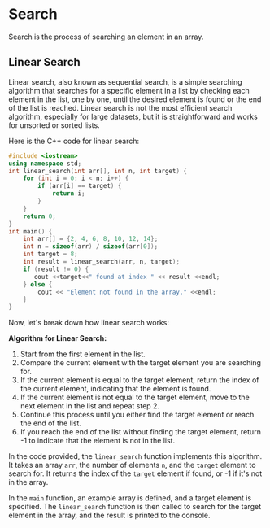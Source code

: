 # Search

Search is the process of searching an element in an array.

## Linear Search

Linear search, also known as sequential search, is a simple searching algorithm that searches for a specific element in a list by checking each element in the list, one by one, until the desired element is found or the end of the list is reached. Linear search is not the most efficient search algorithm, especially for large datasets, but it is straightforward and works for unsorted or sorted lists.

Here is the C++ code for linear search:

```cpp
#include <iostream>
using namespace std;
int linear_search(int arr[], int n, int target) {
    for (int i = 0; i < n; i++) {
        if (arr[i] == target) {
            return i;
        }
    }
    return 0;
}
int main() {
    int arr[] = {2, 4, 6, 8, 10, 12, 14};
    int n = sizeof(arr) / sizeof(arr[0]);
    int target = 8;
    int result = linear_search(arr, n, target);
    if (result != 0) {
       cout <<target<<" found at index " << result <<endl;
    } else {
        cout << "Element not found in the array." <<endl;
    }
}
```

Now, let's break down how linear search works:

**Algorithm for Linear Search:**

1. Start from the first element in the list.
2. Compare the current element with the target element you are searching for.
3. If the current element is equal to the target element, return the index of the current element, indicating that the element is found.
4. If the current element is not equal to the target element, move to the next element in the list and repeat step 2.
5. Continue this process until you either find the target element or reach the end of the list.
6. If you reach the end of the list without finding the target element, return -1 to indicate that the element is not in the list.

In the code provided, the `linear_search` function implements this algorithm. It takes an array `arr`, the number of elements `n`, and the `target` element to search for. It returns the index of the `target` element if found, or -1 if it's not in the array.

In the `main` function, an example array is defined, and a target element is specified. The `linear_search` function is then called to search for the target element in the array, and the result is printed to the console.
